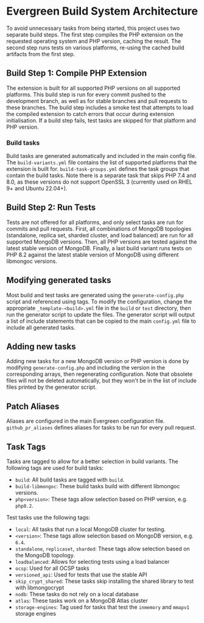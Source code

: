 # Evergreen Build System Architecture

To avoid unnecessary tasks from being started, this project uses two separate build steps. The first step compiles the
PHP extension on the requested operating system and PHP version, caching the result. The second step runs tests on
various platforms, re-using the cached build artifacts from the first step.

## Build Step 1: Compile PHP Extension

The extension is built for all supported PHP versions on all supported platforms. This build step is run for every
commit pushed to the development branch, as well as for stable branches and pull requests to these branches. The build
step includes a smoke test that attempts to load the compiled extension to catch errors that occur during extension
initialisation. If a build step fails, test tasks are skipped for that platform and PHP version.

### Build tasks

Build tasks are generated automatically and included in the main config file. The `build-variants.yml` file contains
the list of supported platforms that the extension is built for. `build-task-groups.yml` defines the task groups that
contain the build tasks. Note there is a separate task that skips PHP 7.4 and 8.0, as these versions do not support
OpenSSL 3 (currently used on RHEL 9+ and Ubuntu 22.04+).

## Build Step 2: Run Tests

Tests are not offered for all platforms, and only select tasks are run for commits and pull requests. First, all
combinations of MongoDB topologies (standalone, replica set, sharded cluster, and load balanced) are run for all
supported MongoDB versions. Then, all PHP versions are tested against the latest stable version of MongoDB. Finally,
a last build variant runs tests on PHP 8.2 against the latest stable version of MongoDB using different libmongoc
versions.

## Modifying generated tasks

Most build and test tasks are generated using the `generate-config.php` script and referenced using tags. To modify the
configuration, change the appropriate `_template-<build>.yml` file in the `build` or `test` directory, then run the
generator script to update the files. The generator script will output a list of include statements that can be copied
to the main `config.yml` file to include all generated tasks.

## Adding new tasks

Adding new tasks for a new MongoDB version or PHP version is done by modifying `generate-config.php` and including the
version in the corresponding arrays, then regenerating configuration. Note that obsolete files will not be deleted
automatically, but they won't be in the list of include files printed by the generator script.

## Patch Aliases

Aliases are configured in the main Evergreen configuration file. `github_pr_aliases` defines aliases for tasks to be run
for every pull request.

## Task Tags

Tasks are tagged to allow for a better selection in build variants. The following tags are used for build tasks:
- `build`: All build tasks are tagged with `build`.
- `build-libmongoc`: These build tasks build with different libmongoc versions.
- `php<version>`: These tags allow selection based on PHP version, e.g. `php8.2`.

Test tasks use the following tags:
- `local`: All tasks that run a local MongoDB cluster for testing.
- `<version>`: These tags allow selection based on MongoDB version, e.g. `6.4`.
- `standalone`, `replicaset`, `sharded`: These tags allow selection based on the MongoDB topology.
- `loadbalanced`: Allows for selecting tests using a load balancer
- `ocsp`: Used for all OCSP tasks
- `versioned_api`: Used for tests that use the stable API
- `skip_crypt_shared`: These tasks skip installing the shared library to test with libmongocrypt
- `nodb`: These tasks do not rely on a local database
- `atlas`: These tasks work on a MongoDB Atlas cluster
- `storage-engines`: Tag used for tasks that test the `inmemory` and `mmapv1` storage engines
